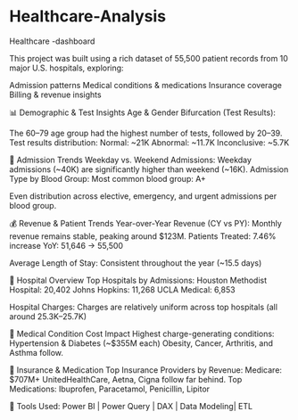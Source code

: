# Healthcare-Analysis
Healthcare -dashboard

This project was built using a rich dataset of 55,500 patient records from 10 major U.S. hospitals, exploring:

Admission patterns
Medical conditions & medications
Insurance coverage
Billing & revenue insights

📊 Demographic & Test Insights
Age & Gender Bifurcation (Test Results):

The 60–79 age group had the highest number of tests, followed by 20–39.
Test results distribution:
Normal: ~21K
Abnormal: ~11.7K
Inconclusive: ~5.7K

🏥 Admission Trends
Weekday vs. Weekend Admissions:
Weekday admissions (~40K) are significantly higher than weekend (~16K).
Admission Type by Blood Group:
Most common blood group: A+

Even distribution across elective, emergency, and urgent admissions per blood group.

💰 Revenue & Patient Trends
Year-over-Year Revenue (CY vs PY):
Monthly revenue remains stable, peaking around $123M.
Patients Treated:
7.46% increase YoY: 51,646 → 55,500

Average Length of Stay:
Consistent throughout the year (~15.5 days)

🏨 Hospital Overview
Top Hospitals by Admissions:
Houston Methodist Hospital: 20,402
Johns Hopkins: 11,268
UCLA Medical: 6,853

Hospital Charges:
Charges are relatively uniform across top hospitals (all around 25.3K–25.7K)

🧾 Medical Condition Cost Impact
Highest charge-generating conditions:
Hypertension & Diabetes (~$355M each)
Obesity, Cancer, Arthritis, and Asthma follow.

🧪 Insurance & Medication
Top Insurance Providers by Revenue:
Medicare: $707M+
UnitedHealthCare, Aetna, Cigna follow far behind.
Top Medications:
Ibuprofen, Paracetamol, Penicillin, Lipitor


🎯 Tools Used: Power BI | Power Query | DAX | Data Modeling| ETL
